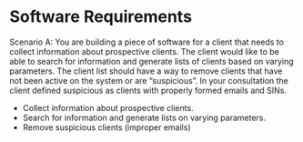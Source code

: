 # Software Requirements
Scenario A: You are building a piece of software for a client that needs to collect information about prospective clients.  The client would like to be able to search for information and generate lists of clients based on varying parameters.  The client list should have a way to remove clients that have not been active on the system or are “suspicious”.  In your consultation the client defined suspicious as clients with properly formed emails and SINs.

- Collect information about prospective clients.
- Search for information and generate lists on varying parameters.
- Remove suspicious clients (improper emails)

